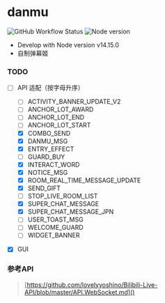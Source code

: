 # danmu
![GitHub Workflow Status](https://img.shields.io/github/workflow/status/zhyib/danmu/Node.js%20CI)
![Node version](https://img.shields.io/badge/node-%3E%3D12.0-brightgreen)

- Develop with Node version v14.15.0
- 自制弹幕姬


### TODO
- [ ] API 适配（按字母升序）
    - [ ] ACTIVITY_BANNER_UPDATE_V2
    - [ ] ANCHOR_LOT_AWARD
    - [ ] ANCHOR_LOT_END
    - [ ] ANCHOR_LOT_START
    - [x] COMBO_SEND
    - [x] DANMU_MSG
    - [x] ENTRY_EFFECT
    - [ ] GUARD_BUY
    - [x] INTERACT_WORD
    - [x] NOTICE_MSG
    - [x] ROOM_REAL_TIME_MESSAGE_UPDATE
    - [x] SEND_GIFT
    - [ ] STOP_LIVE_ROOM_LIST
    - [x] SUPER_CHAT_MESSAGE
    - [x] SUPER_CHAT_MESSAGE_JPN
    - [ ] USER_TOAST_MSG
    - [ ] WELCOME_GUARD
    - [ ] WIDGET_BANNER

- [x] GUI


### 参考API
> [https://github.com/lovelyyoshino/Bilibili-Live-API/blob/master/API.WebSocket.md]()
